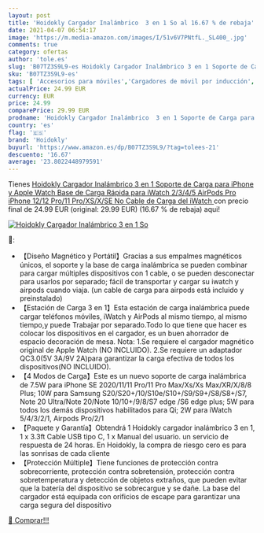 ```yaml
---
layout: post
title: 'Hoidokly Cargador Inalámbrico  3 en 1 So al 16.67 % de rebaja'
date: 2021-04-07 06:54:17
image: 'https://m.media-amazon.com/images/I/51v6V7PNtfL._SL400_.jpg'
comments: true
category: ofertas
author: 'tole.es'
slug: 'B07TZ3S9L9-es Hoidokly Cargador Inalámbrico 3 en 1 Soporte de Carga para...'
sku: 'B07TZ3S9L9-es'
tags: [ 'Accesorios para móviles','Cargadores de móvil por inducción','Cargadores para móviles','Comunicación móvil y accesorios','Electrónica','apple','hoidokly','iphone', ]
actualPrice: 24.99 EUR
currency: EUR
price: 24.99
comparePrice: 29.99 EUR
prodname: 'Hoidokly Cargador Inalámbrico  3 en 1 Soporte de Carga para iPhone y Apple Watch  Base de Carga Rápida para iWatch 2/3/4/5  AirPods Pro  iPhone 12/12 Pro/11 Pro/XS/X/SE  No Cable de Carga del iWatch '
country: 'es'
flag: '🇪🇸'
brand: 'Hoidokly'
buyurl: 'https://www.amazon.es/dp/B07TZ3S9L9/?tag=tolees-21'
descuento: '16.67'
average: '23.8022448979591'
---
```


Tienes [Hoidokly Cargador Inalámbrico  3 en 1 Soporte de Carga para iPhone y Apple Watch  Base de Carga Rápida para iWatch 2/3/4/5  AirPods Pro  iPhone 12/12 Pro/11 Pro/XS/X/SE  No Cable de Carga del iWatch ](https://www.amazon.es/dp/B07TZ3S9L9/?tag=tolees-21) con precio final de  24.99 EUR (original: 29.99 EUR) (16.67 %  de rebaja) aqui!

[![Hoidokly Cargador Inalámbrico  3 en 1 So](https://m.media-amazon.com/images/I/51v6V7PNtfL._SL400_.jpg)](https://www.amazon.es/dp/B07TZ3S9L9/?tag=tolees-21)

🔎:

- 【Diseño Magnético y Portátil】Gracias a sus empalmes magnéticos únicos, el soporte y la base de carga inalámbrica se pueden combinar para cargar múltiples dispositivos con 1 cable, o se pueden desconectar para usarlos por separado; fácil de transportar y cargar su iwatch y airpods cuando viaja. (un cable de carga para airpods está incluido y preinstalado)
- 【Estación de Carga 3 en 1】Esta estación de carga inalámbrica puede cargar teléfonos móviles, iWatch y AirPods al mismo tiempo, al mismo tiempo,y puede Trabajar por separado.Todo lo que tiene que hacer es colocar los dispositivos en el cargador, es un buen ahorrador de espacio decoración de mesa. Nota: 1.Se requiere el cargador magnético original de Apple Watch (NO INCLUIDO). 2.Se requiere un adaptador QC3.0(5V 3A/9V 2A)para garantizar la carga efectiva de todos los dispositivos(NO INCLUIDO).
- 【4 Modos de Carga】Este es un nuevo soporte de carga inalámbrica de 7.5W para iPhone SE 2020/11/11 Pro/11 Pro Max/Xs/Xs Max/XR/X/8/8 Plus; 10W para Samsung S20/S20+/10/S10e/S10+/S9/S9+/S8/S8+/S7, Note 20 Ultra/Note 20/Note 10/10+/9/8/S7 edge /S6 edge plus; 5W para todos los demás dispositivos habilitados para Qi; 2W para iWatch 5/4/3/2/1, Airpods Pro/2/1
- 【Paquete y Garantía】Obtendrá 1 Hoidokly cargador inalámbrico 3 en 1, 1 x 3.3ft Cable USB tipo C, 1 x Manual del usuario. un servicio de respuesta de 24 horas. En Hoidokly, la compra de riesgo cero es para las sonrisas de cada cliente
- 【Protección Múltiple】Tiene funciones de protección contra sobrecorriente, protección contra sobretensión, protección contra sobretemperatura y detección de objetos extraños, que pueden evitar que la batería del dispositivo se sobrecargue y se dañe. La base del cargador está equipada con orificios de escape para garantizar una carga segura del dispositivo

[🛒 Comprar!!!](https://www.amazon.es/dp/B07TZ3S9L9/?tag=tolees-21)
